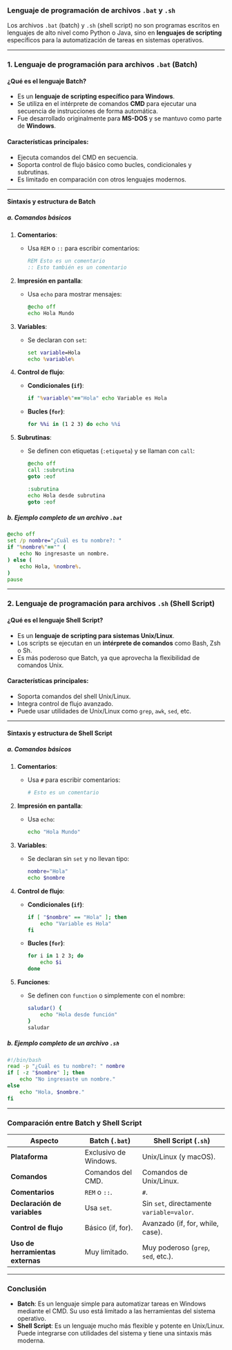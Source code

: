### **Lenguaje de programación de archivos `.bat` y `.sh`**

Los archivos `.bat` (batch) y `.sh` (shell script) no son programas escritos en lenguajes de alto nivel como Python o Java, sino en **lenguajes de scripting** específicos para la automatización de tareas en sistemas operativos.

---

### **1. Lenguaje de programación para archivos `.bat` (Batch)**
#### **¿Qué es el lenguaje Batch?**
- Es un **lenguaje de scripting específico para Windows**.
- Se utiliza en el intérprete de comandos **CMD** para ejecutar una secuencia de instrucciones de forma automática.
- Fue desarrollado originalmente para **MS-DOS** y se mantuvo como parte de **Windows**.

#### **Características principales**:
- Ejecuta comandos del CMD en secuencia.
- Soporta control de flujo básico como bucles, condicionales y subrutinas.
- Es limitado en comparación con otros lenguajes modernos.

---

#### **Sintaxis y estructura de Batch**

##### **a. Comandos básicos**
1. **Comentarios**:
   - Usa `REM` o `::` para escribir comentarios:
     ```bat
     REM Esto es un comentario
     :: Esto también es un comentario
     ```

2. **Impresión en pantalla**:
   - Usa `echo` para mostrar mensajes:
     ```bat
     @echo off
     echo Hola Mundo
     ```

3. **Variables**:
   - Se declaran con `set`:
     ```bat
     set variable=Hola
     echo %variable%
     ```

4. **Control de flujo**:
   - **Condicionales (`if`)**:
     ```bat
     if "%variable%"=="Hola" echo Variable es Hola
     ```
   - **Bucles (`for`)**:
     ```bat
     for %%i in (1 2 3) do echo %%i
     ```

5. **Subrutinas**:
   - Se definen con etiquetas (`:etiqueta`) y se llaman con `call`:
     ```bat
     @echo off
     call :subrutina
     goto :eof

     :subrutina
     echo Hola desde subrutina
     goto :eof
     ```

##### **b. Ejemplo completo de un archivo `.bat`**
```bat
@echo off
set /p nombre="¿Cuál es tu nombre?: "
if "%nombre%"=="" (
    echo No ingresaste un nombre.
) else (
    echo Hola, %nombre%.
)
pause
```

---

### **2. Lenguaje de programación para archivos `.sh` (Shell Script)**

#### **¿Qué es el lenguaje Shell Script?**
- Es un **lenguaje de scripting para sistemas Unix/Linux**.
- Los scripts se ejecutan en un **intérprete de comandos** como Bash, Zsh o Sh.
- Es más poderoso que Batch, ya que aprovecha la flexibilidad de comandos Unix.

#### **Características principales**:
- Soporta comandos del shell Unix/Linux.
- Integra control de flujo avanzado.
- Puede usar utilidades de Unix/Linux como `grep`, `awk`, `sed`, etc.

---

#### **Sintaxis y estructura de Shell Script**

##### **a. Comandos básicos**
1. **Comentarios**:
   - Usa `#` para escribir comentarios:
     ```bash
     # Esto es un comentario
     ```

2. **Impresión en pantalla**:
   - Usa `echo`:
     ```bash
     echo "Hola Mundo"
     ```

3. **Variables**:
   - Se declaran sin `set` y no llevan tipo:
     ```bash
     nombre="Hola"
     echo $nombre
     ```

4. **Control de flujo**:
   - **Condicionales (`if`)**:
     ```bash
     if [ "$nombre" == "Hola" ]; then
         echo "Variable es Hola"
     fi
     ```
   - **Bucles (`for`)**:
     ```bash
     for i in 1 2 3; do
         echo $i
     done
     ```

5. **Funciones**:
   - Se definen con `function` o simplemente con el nombre:
     ```bash
     saludar() {
         echo "Hola desde función"
     }
     saludar
     ```

##### **b. Ejemplo completo de un archivo `.sh`**
```bash
#!/bin/bash
read -p "¿Cuál es tu nombre?: " nombre
if [ -z "$nombre" ]; then
    echo "No ingresaste un nombre."
else
    echo "Hola, $nombre."
fi
```

---

### **Comparación entre Batch y Shell Script**

| **Aspecto**               | **Batch (`.bat`)**                       | **Shell Script (`.sh`)**               |
|---------------------------|------------------------------------------|----------------------------------------|
| **Plataforma**            | Exclusivo de Windows.                   | Unix/Linux (y macOS).                 |
| **Comandos**              | Comandos del CMD.                       | Comandos de Unix/Linux.               |
| **Comentarios**           | `REM` o `::`.                           | `#`.                                   |
| **Declaración de variables** | Usa `set`.                            | Sin `set`, directamente `variable=valor`. |
| **Control de flujo**       | Básico (if, for).                       | Avanzado (if, for, while, case).      |
| **Uso de herramientas externas** | Muy limitado.                     | Muy poderoso (`grep`, `sed`, etc.).   |

---

### **Conclusión**
- **Batch**: Es un lenguaje simple para automatizar tareas en Windows mediante el CMD. Su uso está limitado a las herramientas del sistema operativo.
- **Shell Script**: Es un lenguaje mucho más flexible y potente en Unix/Linux. Puede integrarse con utilidades del sistema y tiene una sintaxis más moderna.
